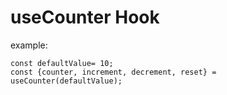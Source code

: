 # useCounter Hook

example:

```
const defaultValue= 10;
const {counter, increment, decrement, reset} = useCounter(defaultValue);
```